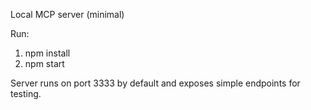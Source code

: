 Local MCP server (minimal)

Run:

1. npm install
2. npm start

Server runs on port 3333 by default and exposes simple endpoints for testing.
